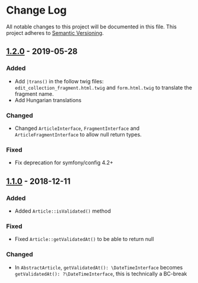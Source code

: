 # Change Log
All notable changes to this project will be documented in this file.
This project adheres to [Semantic Versioning](http://semver.org/).


## [1.2.0](https://github.com/sonata-project/SonataArticleBundle/compare/1.1.0...1.2.0) - 2019-05-28

### Added
- Add `|trans()` in the follow twig files: `edit_collection_fragment.html.twig`
  and `form.html.twig` to translate the fragment name.
- Add Hungarian translations

### Changed
- Changed `ArticleInterface`, `FragmentInterface` and
`ArticleFragmentInterface` to allow null return types.

### Fixed
- Fix deprecation for symfony/config 4.2+

## [1.1.0](https://github.com/sonata-project/SonataArticleBundle/compare/1.0.0...1.1.0) - 2018-12-11
### Added
- Added `Article::isValidated()` method

### Fixed
- Fixed `Article::getValidatedAt()` to be able to return null

### Changed
- In `AbstractArticle`, `getValidatedAt(): \DateTimeInterface` becomes
  `getValidatedAt(): ?\DateTimeInterface`, this is technically a BC-break

